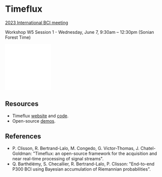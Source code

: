 # Timeflux

[2023 International BCI meeting](https://bcisociety.org/bci-meeting/)

Workshop W5 Session 1 - Wednesday, June 7, 9:30am – 12:30pm (Sonian Forest Time)

![Timeflux logo](images/logo.png)

## Resources

- Timeflux [website](https://timeflux.io) and [code](https://github.com/timeflux/).
- Open-source [demos](https://github.com/timeflux/demos).

## References

- P. Clisson, R. Bertrand-Lalo, M. Congedo, G. Victor-Thomas, J. Chatel-Goldman: "Timeflux: an open-source framework for the acquisition and near real-time processing of signal streams".
- Q. Barthélémy, S. Checallier, R. Bertrand-Lalo, P. Clisson: "End-to-end P300 BCI using Bayesian accumulation of Riemannian probabilities".
